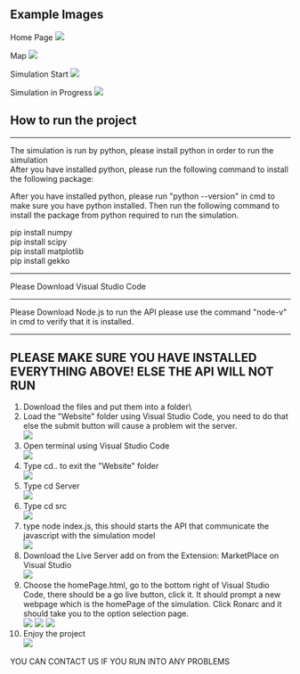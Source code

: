 ## Example Images

Home Page
![](Pandemic%20Simulator/homepage.png)

Map
![](Pandemic%20Simulator/map.png)

Simulation Start
![](Pandemic%20Simulator/simulationStart.png)

Simulation in Progress
![](Pandemic%20Simulator/simulationInProgress.png)

## How to run the project

---

The simulation is run by python, please install python in order to run the simulation\
After you have installed python, please run the following command to install the following package:

After you have installed python, please run "python --version" in cmd to make sure you have python installed.
Then run the following command to install the package from python required to run the simulation.

pip install numpy\
pip install scipy\
pip install matplotlib\
pip install gekko

---

Please Download Visual Studio Code

---

Please Download Node.js to run the API
please use the command "node-v" in cmd to verify that it is installed.

---

## PLEASE MAKE SURE YOU HAVE INSTALLED EVERYTHING ABOVE! ELSE THE API WILL NOT RUN

1. Download the files and put them into a folder\
2. Load the "Website" folder using Visual Studio Code, you need to do that else the submit button will cause a problem wit the server.\
   ![](step1.png)
3. Open terminal using Visual Studio Code\
   ![](step3.png)
4. Type cd.. to exit the "Website" folder\
   ![](step4.png)
5. Type cd Server\
   ![](step5.png)
6. Type cd src\
   ![](step6.png)
7. type node index.js, this should starts the API that communicate the javascript with the simulation model\
   ![](step7.png)
8. Download the Live Server add on from the Extension: MarketPlace on Visual Studio\
   ![](actualstep8.png)
9. Choose the homePage.html, go to the bottom right of Visual Studio Code, there should be a go live button, click it. It should prompt a new webpage which is the homePage of the simulation. Click Ronarc and it should take you to the option selection page.\
   ![](step8a.png)
   ![](liveserver.png)
   ![](step8b.png)
10. Enjoy the project\
    ![](step9.png)

YOU CAN CONTACT US IF YOU RUN INTO ANY PROBLEMS
